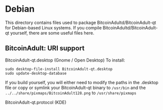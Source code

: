 
Debian
====================
This directory contains files used to package BitcoinAdultd/BitcoinAdult-qt
for Debian-based Linux systems. If you compile BitcoinAdultd/BitcoinAdult-qt yourself, there are some useful files here.

## BitcoinAdult: URI support ##


BitcoinAdult-qt.desktop  (Gnome / Open Desktop)
To install:

	sudo desktop-file-install BitcoinAdult-qt.desktop
	sudo update-desktop-database

If you build yourself, you will either need to modify the paths in
the .desktop file or copy or symlink your BitcoinAdult-qt binary to `/usr/bin`
and the `../../share/pixmaps/BitcoinAdult128.png` to `/usr/share/pixmaps`

BitcoinAdult-qt.protocol (KDE)


